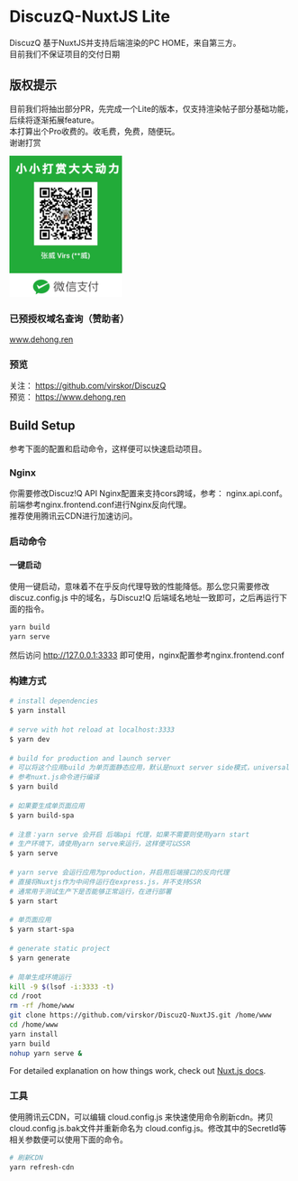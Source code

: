 # DiscuzQ-NuxtJS Lite
DiscuzQ 基于NuxtJS并支持后端渲染的PC HOME，来自第三方。  
目前我们不保证项目的交付日期

## 版权提示
目前我们将抽出部分PR，先完成一个Lite的版本，仅支持渲染帖子部分基础功能，后续将逐渐拓展feature。  
本打算出个Pro收费的。收毛费，免费，随便玩。  
谢谢打赏  
<p><img width="200px" src="./assets/wechat.png"/> </p>


### 已预授权域名查询（赞助者）
www.dehong.ren  

### 预览
关注： https://github.com/virskor/DiscuzQ  
预览： https://www.dehong.ren  


## Build Setup
参考下面的配置和启动命令，这样便可以快速启动项目。

### Nginx
你需要修改Discuz!Q API Nginx配置来支持cors跨域，参考： nginx.api.conf。  
前端参考nginx.frontend.conf进行Nginx反向代理。  
推荐使用腾讯云CDN进行加速访问。

### 启动命令

#### 一键启动
使用一键启动，意味着不在乎反向代理导致的性能降低。那么您只需要修改 discuz.config.js 中的域名，与Discuz!Q 后端域名地址一致即可，之后再运行下面的指令。  
```bash
yarn build
yarn serve
```  
然后访问 http://127.0.0.1:3333 即可使用，nginx配置参考nginx.frontend.conf

### 构建方式
```bash
# install dependencies
$ yarn install

# serve with hot reload at localhost:3333
$ yarn dev

# build for production and launch server
# 可以将这个应用build 为单页面静态应用，默认是nuxt server side模式，universal
# 参考nuxt.js命令进行编译
$ yarn build

# 如果要生成单页面应用
$ yarn build-spa

# 注意：yarn serve 会开启 后端api 代理，如果不需要则使用yarn start
# 生产环境下，请使用yarn serve来运行，这样便可以SSR
$ yarn serve

# yarn serve 会运行应用为production，并启用后端接口的反向代理
# 直接将Nuxtjs作为中间件运行在express.js，并不支持SSR
# 通常用于测试生产下是否能够正常运行，在进行部署
$ yarn start

# 单页面应用
$ yarn start-spa

# generate static project
$ yarn generate

# 简单生成环境运行
kill -9 $(lsof -i:3333 -t)
cd /root
rm -rf /home/www
git clone https://github.com/virskor/DiscuzQ-NuxtJS.git /home/www
cd /home/www
yarn install
yarn build
nohup yarn serve &
```

For detailed explanation on how things work, check out [Nuxt.js docs](https://nuxtjs.org).

### 工具
使用腾讯云CDN，可以编辑 cloud.config.js 来快速使用命令刷新cdn。拷贝cloud.config.js.bak文件并重新命名为 cloud.config.js。修改其中的SecretId等相关参数便可以使用下面的命令。  
```bash
# 刷新CDN
yarn refresh-cdn
```